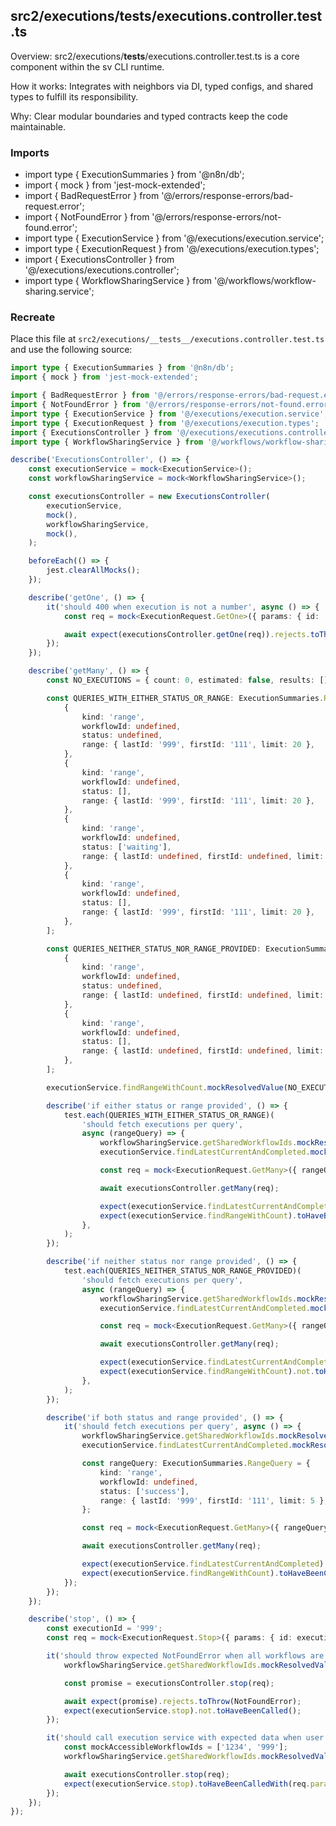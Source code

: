 ## src2/executions/__tests__/executions.controller.test.ts

Overview: src2/executions/__tests__/executions.controller.test.ts is a core component within the sv CLI runtime.

How it works: Integrates with neighbors via DI, typed configs, and shared types to fulfill its responsibility.

Why: Clear modular boundaries and typed contracts keep the code maintainable.

### Imports

- import type { ExecutionSummaries } from '@n8n/db';
- import { mock } from 'jest-mock-extended';
- import { BadRequestError } from '@/errors/response-errors/bad-request.error';
- import { NotFoundError } from '@/errors/response-errors/not-found.error';
- import type { ExecutionService } from '@/executions/execution.service';
- import type { ExecutionRequest } from '@/executions/execution.types';
- import { ExecutionsController } from '@/executions/executions.controller';
- import type { WorkflowSharingService } from '@/workflows/workflow-sharing.service';

### Recreate

Place this file at `src2/executions/__tests__/executions.controller.test.ts` and use the following source:

```ts
import type { ExecutionSummaries } from '@n8n/db';
import { mock } from 'jest-mock-extended';

import { BadRequestError } from '@/errors/response-errors/bad-request.error';
import { NotFoundError } from '@/errors/response-errors/not-found.error';
import type { ExecutionService } from '@/executions/execution.service';
import type { ExecutionRequest } from '@/executions/execution.types';
import { ExecutionsController } from '@/executions/executions.controller';
import type { WorkflowSharingService } from '@/workflows/workflow-sharing.service';

describe('ExecutionsController', () => {
	const executionService = mock<ExecutionService>();
	const workflowSharingService = mock<WorkflowSharingService>();

	const executionsController = new ExecutionsController(
		executionService,
		mock(),
		workflowSharingService,
		mock(),
	);

	beforeEach(() => {
		jest.clearAllMocks();
	});

	describe('getOne', () => {
		it('should 400 when execution is not a number', async () => {
			const req = mock<ExecutionRequest.GetOne>({ params: { id: 'test' } });

			await expect(executionsController.getOne(req)).rejects.toThrow(BadRequestError);
		});
	});

	describe('getMany', () => {
		const NO_EXECUTIONS = { count: 0, estimated: false, results: [] };

		const QUERIES_WITH_EITHER_STATUS_OR_RANGE: ExecutionSummaries.RangeQuery[] = [
			{
				kind: 'range',
				workflowId: undefined,
				status: undefined,
				range: { lastId: '999', firstId: '111', limit: 20 },
			},
			{
				kind: 'range',
				workflowId: undefined,
				status: [],
				range: { lastId: '999', firstId: '111', limit: 20 },
			},
			{
				kind: 'range',
				workflowId: undefined,
				status: ['waiting'],
				range: { lastId: undefined, firstId: undefined, limit: 20 },
			},
			{
				kind: 'range',
				workflowId: undefined,
				status: [],
				range: { lastId: '999', firstId: '111', limit: 20 },
			},
		];

		const QUERIES_NEITHER_STATUS_NOR_RANGE_PROVIDED: ExecutionSummaries.RangeQuery[] = [
			{
				kind: 'range',
				workflowId: undefined,
				status: undefined,
				range: { lastId: undefined, firstId: undefined, limit: 20 },
			},
			{
				kind: 'range',
				workflowId: undefined,
				status: [],
				range: { lastId: undefined, firstId: undefined, limit: 20 },
			},
		];

		executionService.findRangeWithCount.mockResolvedValue(NO_EXECUTIONS);

		describe('if either status or range provided', () => {
			test.each(QUERIES_WITH_EITHER_STATUS_OR_RANGE)(
				'should fetch executions per query',
				async (rangeQuery) => {
					workflowSharingService.getSharedWorkflowIds.mockResolvedValue(['123']);
					executionService.findLatestCurrentAndCompleted.mockResolvedValue(NO_EXECUTIONS);

					const req = mock<ExecutionRequest.GetMany>({ rangeQuery });

					await executionsController.getMany(req);

					expect(executionService.findLatestCurrentAndCompleted).not.toHaveBeenCalled();
					expect(executionService.findRangeWithCount).toHaveBeenCalledWith(rangeQuery);
				},
			);
		});

		describe('if neither status nor range provided', () => {
			test.each(QUERIES_NEITHER_STATUS_NOR_RANGE_PROVIDED)(
				'should fetch executions per query',
				async (rangeQuery) => {
					workflowSharingService.getSharedWorkflowIds.mockResolvedValue(['123']);
					executionService.findLatestCurrentAndCompleted.mockResolvedValue(NO_EXECUTIONS);

					const req = mock<ExecutionRequest.GetMany>({ rangeQuery });

					await executionsController.getMany(req);

					expect(executionService.findLatestCurrentAndCompleted).toHaveBeenCalled();
					expect(executionService.findRangeWithCount).not.toHaveBeenCalled();
				},
			);
		});

		describe('if both status and range provided', () => {
			it('should fetch executions per query', async () => {
				workflowSharingService.getSharedWorkflowIds.mockResolvedValue(['123']);
				executionService.findLatestCurrentAndCompleted.mockResolvedValue(NO_EXECUTIONS);

				const rangeQuery: ExecutionSummaries.RangeQuery = {
					kind: 'range',
					workflowId: undefined,
					status: ['success'],
					range: { lastId: '999', firstId: '111', limit: 5 },
				};

				const req = mock<ExecutionRequest.GetMany>({ rangeQuery });

				await executionsController.getMany(req);

				expect(executionService.findLatestCurrentAndCompleted).not.toHaveBeenCalled();
				expect(executionService.findRangeWithCount).toHaveBeenCalledWith(rangeQuery);
			});
		});
	});

	describe('stop', () => {
		const executionId = '999';
		const req = mock<ExecutionRequest.Stop>({ params: { id: executionId } });

		it('should throw expected NotFoundError when all workflows are inaccessible for user', async () => {
			workflowSharingService.getSharedWorkflowIds.mockResolvedValue([]);

			const promise = executionsController.stop(req);

			await expect(promise).rejects.toThrow(NotFoundError);
			expect(executionService.stop).not.toHaveBeenCalled();
		});

		it('should call execution service with expected data when user has accessible workflows', async () => {
			const mockAccessibleWorkflowIds = ['1234', '999'];
			workflowSharingService.getSharedWorkflowIds.mockResolvedValue(mockAccessibleWorkflowIds);

			await executionsController.stop(req);
			expect(executionService.stop).toHaveBeenCalledWith(req.params.id, mockAccessibleWorkflowIds);
		});
	});
});

```
